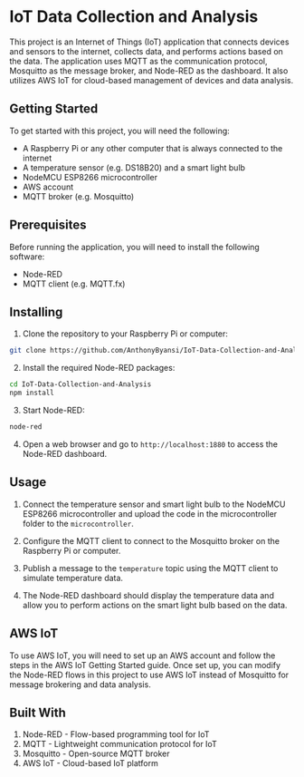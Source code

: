 # IoT Data Collection and Analysis

This project is an Internet of Things (IoT) application that connects devices and sensors to the internet, collects data, and performs actions based on the data. The application uses MQTT as the communication protocol, Mosquitto as the message broker, and Node-RED as the dashboard. It also utilizes AWS IoT for cloud-based management of devices and data analysis.

## Getting Started
To get started with this project, you will need the following:

* A Raspberry Pi or any other computer that is always connected to the internet
* A temperature sensor (e.g. DS18B20) and a smart light bulb
* NodeMCU ESP8266 microcontroller
* AWS account
* MQTT broker (e.g. Mosquitto)

## Prerequisites
Before running the application, you will need to install the following software:

* Node-RED
* MQTT client (e.g. MQTT.fx)

## Installing
1. Clone the repository to your Raspberry Pi or computer: 
```bash
git clone https://github.com/AnthonyByansi/IoT-Data-Collection-and-Analysis.git

```
2. Install the required Node-RED packages:
```bash
cd IoT-Data-Collection-and-Analysis
npm install

```

3. Start Node-RED:
```bash 
node-red
```
4. Open a web browser and go to `http://localhost:1880` to access the Node-RED dashboard.

## Usage
1. Connect the temperature sensor and smart light bulb to the NodeMCU ESP8266 microcontroller and upload the code in the microcontroller folder to the `microcontroller`.

2. Configure the MQTT client to connect to the Mosquitto broker on the Raspberry Pi or computer.

3. Publish a message to the `temperature` topic using the MQTT client to simulate temperature data.

4. The Node-RED dashboard should display the temperature data and allow you to perform actions on the smart light bulb based on the data.


## AWS IoT

To use AWS IoT, you will need to set up an AWS account and follow the steps in the AWS IoT Getting Started guide. Once set up, you can modify the Node-RED flows in this project to use AWS IoT instead of Mosquitto for message brokering and data analysis.

## Built With

1. Node-RED - Flow-based programming tool for IoT
2. MQTT - Lightweight communication protocol for IoT
3. Mosquitto - Open-source MQTT broker
4. AWS IoT - Cloud-based IoT platform
